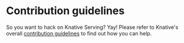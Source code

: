 # Contribution guidelines

So you want to hack on Knative Serving? Yay! Please refer to Knative's overall
[contribution guidelines](https://www.knative.dev/contributing/) to find out how
you can help.
